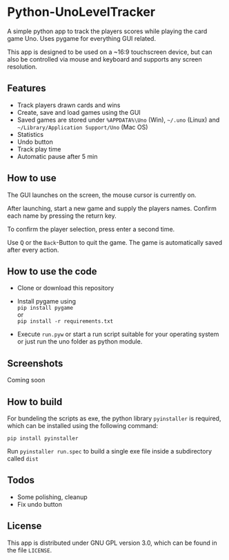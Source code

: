 # Python-UnoLevelTracker

A simple python app to track the players scores while playing the card game Uno.
Uses pygame for everything GUI related.

This app is designed to be used on a ~16:9 touchscreen device, but can also be controlled via mouse and keyboard and supports any screen resolution.

## Features

* Track players drawn cards and wins
* Create, save and load games using the GUI
* Saved games are stored under `%APPDATA%\Uno` (Win), `~/.uno` (Linux) and `~/Library/Application Support/Uno` (Mac OS)
* Statistics
* Undo button
* Track play time
* Automatic pause after 5 min

## How to use

The GUI launches on the screen, the mouse cursor is currently on.

After launching, start a new game and supply the players names. Confirm each name by pressing the return key.

To confirm the player selection, press enter a second time.

Use <kbd>Q</kbd> or the `Back`-Button to quit the game. The game is automatically saved after every action.

## How to use the code

* Clone or download this repository

* Install pygame using  
`pip install pygame`  
or  
`pip install -r requirements.txt`

* Execute `run.pyw` or start a run script suitable for your operating system or just run the uno folder as python module.

## Screenshots

Coming soon

## How to build

For bundeling the scripts as exe, the python library `pyinstaller` is required, which can be installed using the following command:

`pip install pyinstaller`

Run `pyinstaller run.spec` to build a single exe file inside a subdirectory called `dist`

## Todos

* Some polishing, cleanup
* Fix undo button

## License

This app is distributed under GNU GPL version 3.0, which can be found in the file `LICENSE`.

